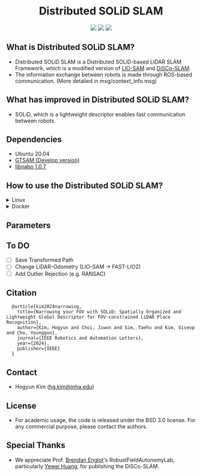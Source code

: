 <div align="center">
  <h1>Distributed SOLiD SLAM</h1>
  <a href="https://github.com/sparolab/solid/tree/master/"><img src="https://img.shields.io/badge/-C++-blue?logo=cplusplus" /></a>
  <a href="https://github.com/sparolab/solid/tree/master/"><img src="https://img.shields.io/badge/-Linux-grey?logo=linux" /></a>
  <a href="https://hub.docker.com/r/cokr6901/solid-a-loam/tags"><img src="https://badges.aleen42.com/src/docker.svg" /></a>
</div>

## What is Distributed SOLiD SLAM?
* Distributed SOLiD SLAM is a Distributed SOLiD-based LiDAR SLAM Framework, which is a modified version of [LIO-SAM](https://github.com/yeweihuang/LIO-SAM) and [DiSCo-SLAM](https://github.com/RobustFieldAutonomyLab/DiSCo-SLAM). 
* The information exchange between robots is made through ROS-based communication. (More detailed in msg/context_info.msg)

## What has improved in Distributed SOLiD SLAM?
* SOLiD, which is a lightweight descriptor enables fast communication between robots.

## Dependencies
* Ubuntu 20.04
* [GTSAM (Develop version)](https://github.com/borglab/gtsam.git)
* [libnabo 1.0.7](https://github.com/norlab-ulaval/libnabo/tree/1.0.7) 

## How to use the Distributed SOLiD SLAM?
<details>
<summary>Linux</summary>
<div markdown="1">

```
    $ cd ~/catkin_ws/src
    $ git clone https://github.com/sparolab/Distributed-SOLiD-SLAM.git
    $ cd ..
    $ catkin_make
    $ source devel/setup.bash
    $ roslaunch lio_sam run.launch
    $ rosbag play (your dataset).bag
  ```

</div>
</details>

<details>
<summary>Docker</summary>
<div markdown="1">

```
    $ cd ~/catkin_ws/src
    $ git clone https://github.com/sparolab/Distributed-SOLiD-SLAM.git
    $ docker pull cokr6901/distributed_solid_slam
    $ docker run --privileged --gpus all \
	-it --name distributed_solid_slam --ipc=host --shm-size=512M \
	--device=/dev/video0:/dev/video0 -v /tmp/.X11-unix:/tmp/.X11-unix:ro \
	-e DISPLAY=unix$DISPLAY -v /root/.Xauthority:/root/.Xauthority \
	--env="QT_X11_NO_MITSHM=1" \
	-v ~/catkin_ws/src/:/home/test_ws/src -v (your dataset folder path)/:/home/test_ws/storage cokr6901/distributed_solid_slam:latest
    $ cd /home/test_ws/
    $ catkin_make
    $ source devel/setup.bash
    $ roslaunch lio_sam run.launch
    $ rosbag play (your dataset).bag
  ```

</div>
</details>

## Parameters


## To DO
* [ ] Save Transformed Path
* [ ] Change LiDAR-Odometry (LIO-SAM &rightarrow; FAST-LIO2)
* [ ] Add Outlier Rejection (e.g. RANSAC)

## Citation
  ```
	@article{kim2024narrowing,
	  title={Narrowing your FOV with SOLiD: Spatially Organized and Lightweight Global Descriptor for FOV-constrained LiDAR Place Recognition},
	  author={Kim, Hogyun and Choi, Jiwon and Sim, Taehu and Kim, Giseop and Cho, Younggun},
	  journal={IEEE Robotics and Automation Letters},
	  year={2024},
	  publisher={IEEE}
	}
  ```
## Contact
* Hogyun Kim (hg.kim@inha.edu)

## License
* For academic usage, the code is released under the BSD 3.0 license. For any commercial purpose, please contact the authors.

## Special Thanks
* We appreciate Prof. [Brendan Englot](https://scholar.google.com/citations?user=Nd6tX_kAAAAJ&hl=ko)'s RobustFieldAutonomyLab, particularly [Yewei Huang](https://scholar.google.com/citations?user=8g3U_tkAAAAJ&hl=ko&oi=sra), for publishing the DiSCo-SLAM.
